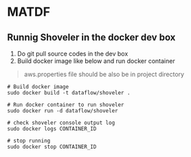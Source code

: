 # MATDF

## Runnig Shoveler in the docker dev box

1. Do git pull source codes in the dev box
2. Build docker image like below and run docker container

>aws.properties file should be also be in project directory

```
# Build docker image
sudo docker build -t dataflow/shoveler .

# Run docker container to run shoveler
sudo docker run -d dataflow/shoveler

# check shoveler console output log
sudo docker logs CONTAINER_ID 

# stop running
sudo docker stop CONTAINER_ID
```
